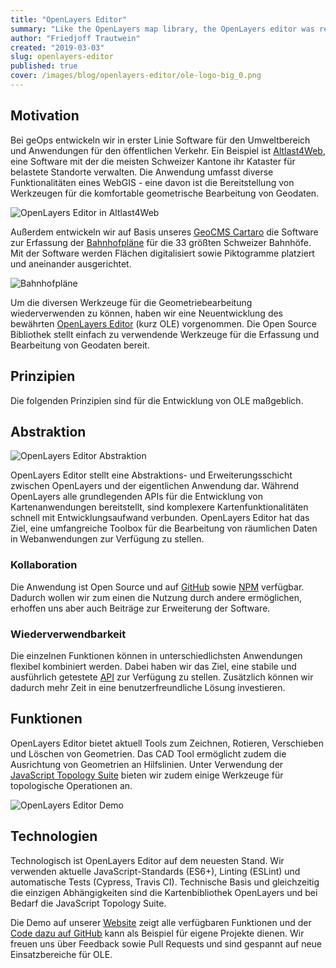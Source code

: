 ```yaml
---
title: "OpenLayers Editor"
summary: "Like the OpenLayers map library, the OpenLayers editor was rewritten from scratch some time ago and published on Github. The goal is still to provide a toolbox for editing spatial data. The focus is on easy integration of the tools into existing map applications as well as user-friendliness in operation."
author: "Friedjoff Trautwein"
created: "2019-03-03"
slug: openlayers-editor
published: true
cover: /images/blog/openlayers-editor/ole-logo-big_0.png
---
```


## Motivation

Bei geOps entwickeln wir in erster Linie Software für den Umweltbereich und Anwendungen für den öffentlichen Verkehr. Ein Beispiel ist [Altlast4Web](https://geops.de/altlast4web), eine Software mit der die meisten Schweizer Kantone ihr Kataster für belastete Standorte verwalten. Die Anwendung umfasst diverse Funktionalitäten eines WebGIS - eine davon ist die Bereitstellung von Werkzeugen für die komfortable geometrische Bearbeitung von Geodaten.

![](/images/blog/openlayers-editor/openlayers-editor-altlast.png "OpenLayers Editor in Altlast4Web")

Außerdem entwickeln wir auf Basis unseres [GeoCMS Cartaro](https://geops.de/produkte/geospatial-cms) die Software zur Erfassung der [Bahnhofpläne](https://geops.de/l%C3%B6sungen/bahnhofpl%C3%A4ne) für die 33 größten Schweizer Bahnhöfe. Mit der Software werden Flächen digitalisiert sowie Piktogramme platziert und aneinander ausgerichtet.

![](/images/blog/openlayers-editor/openlayers-editor-bahnhof.jpg "Bahnhofpläne")

Um die diversen Werkzeuge für die Geometriebearbeitung wiederverwenden zu können, haben wir eine Neuentwicklung des bewährten [OpenLayers Editor](http://openlayers-editor.geops.de/) (kurz OLE) vorgenommen. Die Open Source Bibliothek stellt einfach zu verwendende Werkzeuge für die Erfassung und Bearbeitung von Geodaten bereit.

## Prinzipien

Die folgenden Prinzipien sind für die Entwicklung von OLE maßgeblich.

## Abstraktion

![](/images/blog/openlayers-editor/openlayers-editor-abstraktion.png "OpenLayers Editor Abstraktion")

OpenLayers Editor stellt eine Abstraktions- und Erweiterungsschicht zwischen OpenLayers und der eigentlichen Anwendung dar. Während OpenLayers alle grundlegenden APIs für die Entwicklung von Kartenanwendungen bereitstellt, sind komplexere Kartenfunktionalitäten schnell mit Entwicklungsaufwand verbunden. OpenLayers Editor hat das Ziel, eine umfangreiche Toolbox für die Bearbeitung von räumlichen Daten in Webanwendungen zur Verfügung zu stellen.

### Kollaboration

Die Anwendung ist Open Source und auf [GitHub](https://github.com/geops/openlayers-editor) sowie [NPM](https://www.npmjs.com/package/ole) verfügbar. Dadurch wollen wir zum einen die Nutzung durch andere ermöglichen, erhoffen uns aber auch Beiträge zur Erweiterung der Software.

### Wiederverwendbarkeit

Die einzelnen Funktionen können in unterschiedlichsten Anwendungen flexibel kombiniert werden. Dabei haben wir das Ziel, eine stabile und ausführlich getestete [API](http://openlayers-editor.geops.de/api.html) zur Verfügung zu stellen. Zusätzlich können wir dadurch mehr Zeit in eine benutzerfreundliche Lösung investieren.

## Funktionen

OpenLayers Editor bietet aktuell Tools zum Zeichnen, Rotieren, Verschieben und Löschen von Geometrien. Das CAD Tool ermöglicht zudem die Ausrichtung von Geometrien an Hilfslinien. Unter Verwendung der [JavaScript Topology Suite](https://github.com/bjornharrtell/jsts) bieten wir zudem einige Werkzeuge für topologische Operationen an.

![](/images/blog/openlayers-editor/openlayers-editor-demo.png "OpenLayers Editor Demo")

## Technologien

Technologisch ist OpenLayers Editor auf dem neuesten Stand. Wir verwenden aktuelle JavaScript-Standards (ES6+), Linting (ESLint) und automatische Tests (Cypress, Travis CI). Technische Basis und gleichzeitig die einzigen Abhängigkeiten sind die Kartenbibliothek OpenLayers und bei Bedarf die JavaScript Topology Suite.

Die Demo auf unserer [Website](http://openlayers-editor.geops.de/) zeigt alle verfügbaren Funktionen und der [Code dazu auf GitHub](https://github.com/geops/openlayers-editor/blob/master/index.html) kann als Beispiel für eigene Projekte dienen. Wir freuen uns über Feedback sowie Pull Requests und sind gespannt auf neue Einsatzbereiche für OLE.
